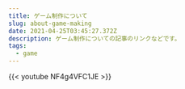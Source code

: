 ```yaml
---
title: ゲーム制作について
slug: about-game-making
date: 2021-04-25T03:45:27.372Z
description: ゲーム制作についての記事のリンクなどです。
tags:
  - game
---
```

{{< youtube NF4g4VFC1JE >}}